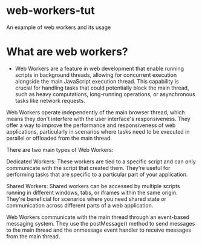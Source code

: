 # web-workers-tut
An example of web workers and its usage

# What are web workers?
- Web Workers are a feature in web development that enable running scripts in background threads, allowing for concurrent execution alongside the main JavaScript execution thread. This capability is crucial for handling tasks that could potentially block the main thread, such as heavy computations, long-running operations, or asynchronous tasks like network requests.

Web Workers operate independently of the main browser thread, which means they don't interfere with the user interface's responsiveness. They offer a way to improve the performance and responsiveness of web applications, particularly in scenarios where tasks need to be executed in parallel or offloaded from the main thread.

There are two main types of Web Workers:

Dedicated Workers: These workers are tied to a specific script and can only communicate with the script that created them. They're useful for performing tasks that are specific to a particular part of your application.

Shared Workers: Shared workers can be accessed by multiple scripts running in different windows, tabs, or iframes within the same origin. They're beneficial for scenarios where you need shared state or communication across different parts of a web application.

Web Workers communicate with the main thread through an event-based messaging system. They use the postMessage() method to send messages to the main thread and the onmessage event handler to receive messages from the main thread.
